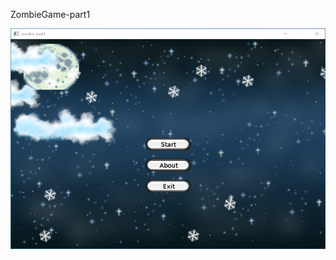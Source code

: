ZombieGame-part1

![alt text](https://github.com/SoltanHuseynov/ZombieGame-part1/blob/master/game1.png)
